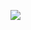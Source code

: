 ![](https://kroki.io/mermaid/svg/eNp9kE9PwzAMxe98CqsnkOjfaQh62AXOgKAnLlNI3DaiS0LsbkiI747XbiBAIqf4ye_nZxO-jug03ljVRbU5AXlBRbbaBuUYnqPfEcY_umhbkSf90JOuVrNaw_3dYwM9c6A6z4lHY5EyTVmPA1n3YrPW5vimNmFAFULucLd2nnFNQU1EpdluFeNxzF67lQaItusZfHucWcO79o7RcQ0JIzEk52DEKWVVVIu0uEiLy6Zc1NVVXVbZclk8JR9z7JmdSuwv2ANS8I7EXRUlXEcUkpmaDf7O9B1qwPZnpqZHOVaHYAkiphGdwYgGTp2XevDKgNd6jHT2D-Sw156hjBE3e2ABy3YKrJv-c5RPTV2Vvw)